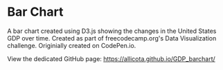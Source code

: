 # Bar Chart

A bar chart created using D3.js showing the changes in the United States GDP over time. Created as part of freecodecamp.org's Data Visualization challenge.
Originially created on CodePen.io.

View the dedicated GitHub page: https://allicota.github.io/GDP_barchart/ 
